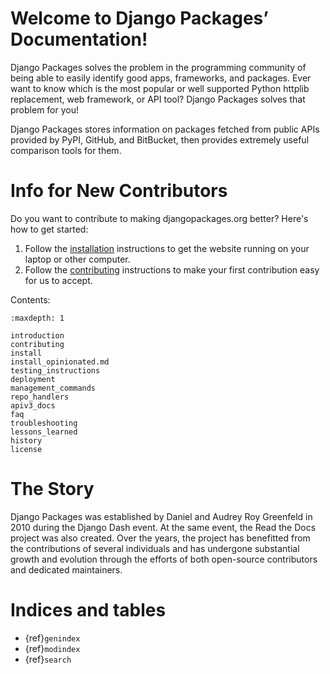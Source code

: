 # Welcome to Django Packages’ Documentation!

Django Packages solves the problem in the programming community of being able to easily identify good apps, frameworks, and packages. Ever want to know which is the most popular or well supported Python httplib replacement, web framework, or API tool? Django Packages solves that problem for you!

Django Packages stores information on packages fetched from public APIs provided by PyPI, GitHub, and BitBucket, then provides extremely useful comparison tools for them.

# Info for New Contributors

Do you want to contribute to making djangopackages.org better? Here's how to get started:

1. Follow the [installation] instructions to get the website running on your laptop or other computer.
2. Follow the [contributing] instructions to make your first contribution easy for us to accept.

Contents:

```{toctree}
:maxdepth: 1

introduction
contributing
install
install_opinionated.md
testing_instructions
deployment
management_commands
repo_handlers
apiv3_docs
faq
troubleshooting
lessons_learned
history
license
```

# The Story

Django Packages was established by Daniel and Audrey Roy Greenfeld in 2010 during the Django Dash event. At the same event, the Read the Docs project was also created. Over the years, the project has benefitted from the contributions of several individuals and has undergone substantial growth and evolution through the efforts of both open-source contributors and dedicated maintainers.

# Indices and tables

- {ref}`genindex`
- {ref}`modindex`
- {ref}`search`

[contributing]: contributing.md
[installation]: install.md
